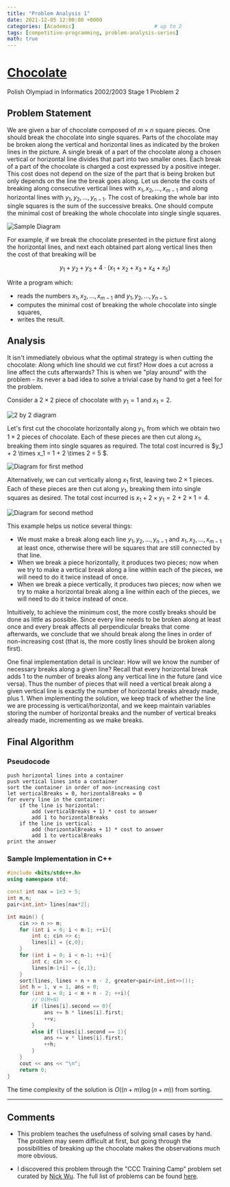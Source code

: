 ```yaml
---
title: "Problem Analysis 1"
date: 2021-12-05 12:00:00 +0000
categories: [Academic]                          # up to 2
tags: [competitive-programming, problem-analysis-series]                                # all lowercase
math: true
---
```


# [Chocolate](https://www.acmicpc.net/problem/7998)
Polish Olympiad in Informatics 2002/2003 Stage 1 Problem 2

## Problem Statement

We are given a bar of chocolate composed of $m \times n$ square pieces. One should break the chocolate into single squares. Parts of the chocolate may be broken along the vertical and horizontal lines as indicated by the broken lines in the picture. A single break of a part of the chocolate along a chosen vertical or horizontal line divides that part into two smaller ones. Each break of a part of the chocolate is charged a cost expressed by a positive integer. This cost does not depend on the size of the part that is being broken but only depends on the line the break goes along. Let us denote the costs of breaking along consecutive vertical lines with $x_1,x_2,\dots,x_{m−1}$ and along horizontal lines with $y_1,y_2,\dots,y_{n−1}$. The cost of breaking the whole bar into single squares is the sum of the successive breaks. One should compute the minimal cost of breaking the whole chocolate into single single squares.

![Sample Diagram](https://raytonc.weebly.com/uploads/1/1/0/7/110796697/713688102.jpg)

For example, if we break the chocolate presented in the picture first along the horizontal lines, and next each obtained part along vertical lines then the cost of that breaking will be

$$y_1 + y_2 + y_3 + 4 \cdot (x_1 + x_2 + x_3 + x_4 + x_5)$$

Write a program which:
- reads the numbers $x_1,x_2,\dots,x_{m-1}$ and $y_1,y_2,\dots,y_{n-1}$,
- computes the minimal cost of breaking the whole chocolate into single squares,
- writes the result.

## Analysis

It isn't immediately obvious what the optimal strategy is when cutting the chocolate: Along which line should we cut first? How does a cut across a line affect the cuts afterwards? This is when we "play around" with the problem - its never a bad idea to solve a trivial case by hand to get a feel for the problem.

Consider a $2\times2$  piece of chocolate with $y_1 = 1$ and $x_1 = 2$.

![2 by 2 diagram](https://raytonc.weebly.com/uploads/1/1/0/7/110796697/published/793629628.png?1641064140)

Let's first cut the chocolate horizontally along $y_1$, from which we obtain two $1\times2$ pieces of chocolate. Each of these pieces are then cut along $x_1$, breaking them into single squares as required. The total cost incurred is $y_1 + 2 \times x_1 = 1 + 2 \times 2 = 5 $.

![Diagram for first method](https://raytonc.weebly.com/uploads/1/1/0/7/110796697/332388154.png)

Alternatively, we can cut vertically along $x_1$ first, leaving two $2\times1$ pieces. Each of these pieces are then cut along $y_1$, breaking them into single squares as desired. The total cost incurred is $x_1 + 2 \times y_1 = 2 + 2\times1 = 4$.

![Diagram for second method](https://raytonc.weebly.com/uploads/1/1/0/7/110796697/548226635.png)

This example helps us notice several things:
- We must make a break along each line $y_1,y_2,\dots,y_{n-1}$ and $x_1,x_2,\dots,x_{m-1}$ at least once, otherwise there will be squares that are still connected by that line.
- When we break a piece horizontally, it produces two pieces; now when we try to make a vertical break along a line within each of the pieces, we will need to do it twice instead of once.
- When we break a piece vertically, it produces two pieces; now when we try to make a horizontal break along a line within each of the pieces, we will need to do it twice instead of once.

Intuitively, to achieve the minimum cost, the more costly breaks should be done as little as possible. Since every line needs to be broken along at least once and every break affects all perpendicular breaks that come afterwards, we conclude that we should break along the lines in order of non-increasing cost (that is, the more costly lines should be broken along first).

One final implementation detail is unclear: How will we know the number of necessary breaks along a given line? Recall that every horizontal break adds 1 to the number of breaks along any vertical line in the future (and vice versa). Thus the number of pieces that will need a vertical break along a given vertical line is exactly the number of horizontal breaks already made, plus 1. When implementing the solution, we keep track of whether the line we are processing is vertical/horizontal, and we keep maintain variables storing the number of horizontal breaks and the number of vertical breaks already made, incrementing as we make breaks.

## Final Algorithm

### Pseudocode

```
push horizontal lines into a container
push vertical lines into a container
sort the container in order of non-increasing cost
let verticalBreaks = 0, horizontalBreaks = 0
for every line in the container:
    if the line is horizontal:
        add (verticalBreaks + 1) * cost to answer
        add 1 to horizontalBreaks
    if the line is vertical:
        add (horizontalBreaks + 1) * cost to answer
        add 1 to verticalBreaks
print the answer
```

### Sample Implementation in C++

```c++
#include <bits/stdc++.h>
using namespace std;

const int nax = 1e3 + 5;
int m,n;
pair<int,int> lines[nax*2];

int main() {
	cin >> n >> m;
	for (int i = 0; i < m-1; ++i){
		int c; cin >> c;
		lines[i] = {c,0};
	}
	for (int i = 0; i < n-1; ++i){
		int c; cin >> c;
		lines[m-1+i] = {c,1};
	}
	sort(lines, lines + n + m - 2, greater<pair<int,int>>());
	int h = 1, v = 1, ans = 0;
	for (int i = 0; i < m + n - 2; ++i){
		// O(M+N)
		if (lines[i].second == 0){
			ans += h * lines[i].first;
			++v;
		}
		else if (lines[i].second == 1){
			ans += v * lines[i].first;
			++h;
		}
	}
	cout << ans << "\n";
	return 0;
}
```

The time complexity of the solution is $O((n+m)\log{(n+m)})$ from sorting.


___


## Comments

- This problem teaches the usefulness of solving small cases by hand. The problem may seem difficult at first, but going through the possibilities of breaking up the chocolate makes the observations much more obvious.

- I discovered this problem through the "CCC Training Camp" problem set curated by <a href="https://dmoj.ca/user/xiaowuc1" target="_blank">Nick Wu</a>. The full list of problems can be found <a href="https://amolina.ca/bojlist/camp-vert" target="_blank">here</a>.